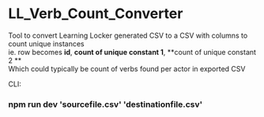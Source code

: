 # LL_Verb_Count_Converter

Tool to convert Learning Locker generated CSV to a CSV with columns to count unique instances\
ie. row becomes **id**, **count of unique constant 1**, **count of unique constant 2 **\
Which could typically be count of verbs found per actor in exported CSV


CLI: 
### npm run dev 'sourcefile.csv' 'destinationfile.csv'
